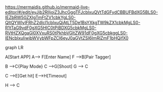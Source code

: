 https://mermaidjs.github.io/mermaid-live-editor/#/edit/eyJjb2RlIjoiZ3JhcGggTFJcblxuQVtTdGFydCBBUFBdXG5BLS0-IEZbRW50ZXIgTmFtZV1cbkYgLS0-QltQYWlyIFRhZ2dlcl1cblxuQiAtLT5De1BsYXkgTW9kZX1cbkMgLS0-R1tTaG9vdF0gXG5HIC0tPiBDXG5cbkMgLS0-RVtHZXQgaGl0XVxuRS0tPkhbVGltZW91dF0gXG5cbkggLS0-IENcblxuIiwibWVybWFpZCI6eyJ0aGVtZSI6ImRlZmF1bHQifX0

graph LR

A[Start APP]
A--> F[Enter Name]
F -->B[Pair Tagger]

B -->C{Play Mode}
C -->G[Shoot] 
G --> C

C -->E[Get hit]
E-->H[Timeout] 

H --> C

